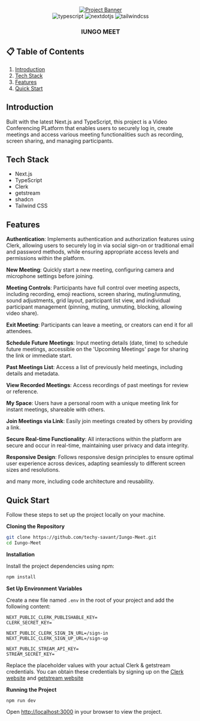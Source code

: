 
<div align="center">
  <br />
    <a href="https://youtu.be/R8CIO1DZ2b8" target="_blank">
      <img src="https://github.com/techy-savant/IUNGO---Video-Conferencing-SaaS/assets/108519575/889f76cb-ccf1-48a2-a688-fa945e86d6ae" alt="Project Banner">
    </a>
  <br />

  <div>
    <img src="https://img.shields.io/badge/-TypeScript-black?style=for-the-badge&logoColor=white&logo=typescript&color=3178C6" alt="typescript" />
    <img src="https://img.shields.io/badge/-Next_JS-black?style=for-the-badge&logoColor=white&logo=nextdotjs&color=000000" alt="nextdotjs" />
    <img src="https://img.shields.io/badge/-Tailwind_CSS-black?style=for-the-badge&logoColor=white&logo=tailwindcss&color=06B6D4" alt="tailwindcss" />
  </div>

  <h3 align="center">IUNGO MEET</h3>


</div>

## 📋 <a name="table">Table of Contents</a>

1.  [Introduction](#introduction)
2.  [Tech Stack](#tech-stack)
3.  [Features](#features)
4.  [Quick Start](#quick-start)






## <a name="introduction"> Introduction</a>

Built with the latest Next.js and TypeScript, this project is a Video Conferencing PLatform that enables users to securely log in, create meetings and access various meeting functionalities such as recording, screen sharing, and managing participants.



## <a name="tech-stack"> Tech Stack</a>

- Next.js
- TypeScript
- Clerk
- getstream
- shadcn
- Tailwind CSS

## <a name="features"> Features</a>


 **Authentication**: Implements authentication and authorization features using Clerk, allowing users to securely log in via social sign-on or traditional email and password methods, while ensuring appropriate access levels and permissions within the platform.

 **New Meeting**: Quickly start a new meeting, configuring camera and microphone settings before joining.

 **Meeting Controls**: Participants have full control over meeting aspects, including recording, emoji reactions, screen sharing, muting/unmuting, sound adjustments, grid layout, participant list view, and individual participant management (pinning, muting, unmuting, blocking, allowing video share).

 **Exit Meeting**: Participants can leave a meeting, or creators can end it for all attendees.

 **Schedule Future Meetings**: Input meeting details (date, time) to schedule future meetings, accessible on the 'Upcoming Meetings' page for sharing the link or immediate start.

 **Past Meetings List**: Access a list of previously held meetings, including details and metadata.

 **View Recorded Meetings**: Access recordings of past meetings for review or reference.

 **My Space**: Users have a personal room with a unique meeting link for instant meetings, shareable with others.

 **Join Meetings via Link**: Easily join meetings created by others by providing a link.

 **Secure Real-time Functionality**: All interactions within the platform are secure and occur in real-time, maintaining user privacy and data integrity.

 **Responsive Design**: Follows responsive design principles to ensure optimal user experience across devices, adapting seamlessly to different screen sizes and resolutions.

and many more, including code architecture and reusability. 

## <a name="quick-start"> Quick Start</a>

Follow these steps to set up the project locally on your machine.


**Cloning the Repository**

```bash
git clone https://github.com/techy-savant/Iungo-Meet.git
cd Iungo-Meet
```

**Installation**

Install the project dependencies using npm:

```bash
npm install
```

**Set Up Environment Variables**

Create a new file named `.env` in the root of your project and add the following content:

```env
NEXT_PUBLIC_CLERK_PUBLISHABLE_KEY=
CLERK_SECRET_KEY=

NEXT_PUBLIC_CLERK_SIGN_IN_URL=/sign-in
NEXT_PUBLIC_CLERK_SIGN_UP_URL=/sign-up

NEXT_PUBLIC_STREAM_API_KEY=
STREAM_SECRET_KEY=
```

Replace the placeholder values with your actual Clerk & getstream credentials. You can obtain these credentials by signing up on the [Clerk website](https://clerk.com/) and [getstream website](https://getstream.io/)

**Running the Project**

```bash
npm run dev
```

Open [http://localhost:3000](http://localhost:3000) in your browser to view the project.


#
